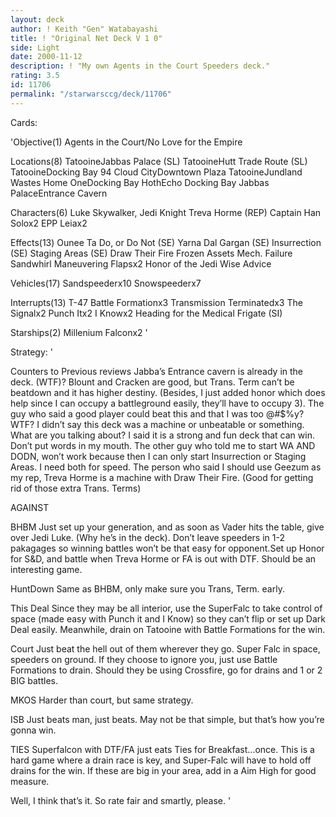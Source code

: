 ```yaml
---
layout: deck
author: ! Keith "Gen" Watabayashi
title: ! "Original Net Deck V 1 0"
side: Light
date: 2000-11-12
description: ! "My own Agents in the Court Speeders deck."
rating: 3.5
id: 11706
permalink: "/starwarsccg/deck/11706"
---
```

Cards: 

'Objective(1)
Agents in the Court/No Love for the Empire

Locations(8)
TatooineJabbas Palace (SL)
TatooineHutt Trade Route (SL)
TatooineDocking Bay 94
Cloud CityDowntown Plaza
TatooineJundland Wastes
Home OneDocking Bay
HothEcho Docking Bay
Jabbas PalaceEntrance Cavern

Characters(6)
Luke Skywalker, Jedi Knight
Treva Horme (REP)
Captain Han Solox2
EPP Leiax2

Effects(13)
Ounee Ta
Do, or Do Not (SE)
Yarna Dal Gargan (SE)
Insurrection (SE)
Staging Areas (SE)
Draw Their Fire
Frozen Assets
Mech. Failure
Sandwhirl
Maneuvering Flapsx2
Honor of the Jedi
Wise Advice

Vehicles(17)
Sandspeederx10
Snowspeederx7

Interrupts(13)
T-47 Battle Formationx3
Transmission Terminatedx3
The Signalx2
Punch Itx2
I Knowx2
Heading for the Medical Frigate (SI)

Starships(2)
Millenium Falconx2
'

Strategy: '

Counters to Previous reviews
Jabba’s Entrance cavern is already in the deck. (WTF)?
Blount and Cracken are good, but Trans. Term can’t be beatdown and it has higher destiny. (Besides, I just added honor which does help since I can occupy a battleground easily, they’ll have to occupy 3).
The guy who said a good player could beat this and that I was too @#$%y? WTF? I didn’t say this deck was a machine or unbeatable or something. What are you talking about? I said it is a strong and fun deck that can win. Don’t put words in my mouth.
The other guy who told me to start WA AND DODN, won’t work because then I can only start Insurrection or Staging Areas. I need both for speed.
The person who said I should use Geezum as my rep, Treva Horme is a machine with Draw Their Fire. (Good for getting rid of those extra Trans. Terms)

AGAINST

BHBM Just set up your generation, and as soon as Vader hits the table, give over Jedi Luke. (Why he’s in the deck). Don’t leave speeders in 1-2 pakagages so winning battles won’t be that easy for opponent.Set up Honor for S&D, and battle when Treva Horme or FA is out with DTF. Should be an interesting game.

HuntDown Same as BHBM, only make sure you Trans, Term. early.

This Deal Since they may be all interior, use the SuperFalc to take control of space (made easy with Punch it and I Know) so they can’t flip or set up Dark Deal easily. Meanwhile, drain on Tatooine with Battle Formations for the win.

Court Just beat the hell out of them wherever they go. Super Falc in space, speeders on ground. If they choose to ignore you, just use Battle Formations to drain. Should they be using Crossfire, go for drains and 1 or 2 BIG battles.

MKOS Harder than court, but same strategy.

ISB Just beats man, just beats. May not be that simple, but  that’s how you’re gonna win.

TIES Superfalcon with DTF/FA just eats Ties for Breakfast...once. This is a hard game where a drain race is key, and Super-Falc will have to hold off drains for the win. If these are big in your area, add in a Aim High for good measure.

Well, I think that’s it. So rate fair and smartly, please. '
